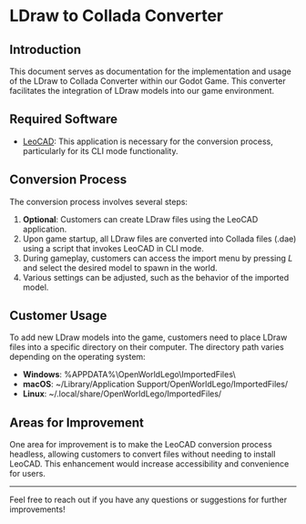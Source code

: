 # LDraw to Collada Converter

## Introduction

This document serves as documentation for the implementation and usage of the LDraw to Collada Converter within our Godot Game. This converter facilitates the integration of LDraw models into our game environment.

## Required Software

- [LeoCAD](https://www.leocad.org/): This application is necessary for the conversion process, particularly for its CLI mode functionality.

## Conversion Process

The conversion process involves several steps:

1. **Optional**: Customers can create LDraw files using the LeoCAD application.
2. Upon game startup, all LDraw files are converted into Collada files (.dae) using a script that invokes LeoCAD in CLI mode.
3. During gameplay, customers can access the import menu by pressing *L* and select the desired model to spawn in the world.
4. Various settings can be adjusted, such as the behavior of the imported model.

## Customer Usage

To add new LDraw models into the game, customers need to place LDraw files into a specific directory on their computer. The directory path varies depending on the operating system:

- **Windows**: %APPDATA%\OpenWorldLego\ImportedFiles\
- **macOS**: ~/Library/Application Support/OpenWorldLego/ImportedFiles/
- **Linux**: ~/.local/share/OpenWorldLego/ImportedFiles/

## Areas for Improvement

One area for improvement is to make the LeoCAD conversion process headless, allowing customers to convert files without needing to install LeoCAD. This enhancement would increase accessibility and convenience for users.

---

Feel free to reach out if you have any questions or suggestions for further improvements!

